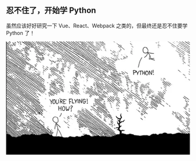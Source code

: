 ## 忍不住了，开始学 Python

虽然应该好好研究一下 Vue、React、Webpack 之类的，但最终还是忍不住要学 Python 了！

<img src="../assets/pyhon-fly.webp" />
